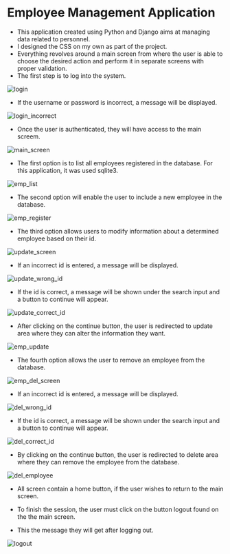 # Employee Management Application

 - This application created using Python and Django aims at
managing data related to personnel.
- I designed the CSS on my own as part of the project.
- Everything revolves around a main screen from where the user
is able to choose the desired action and perform it in separate screens
with proper validation.
- The first step is to log into the system.

![login](https://github.com/bruno-bahr/application/assets/119742729/4d50ea4c-c627-4a07-b0d5-afbef5bd3391)

- If the username or password is incorrect, a message will be displayed.

![login_incorrect](https://github.com/bruno-bahr/application/assets/119742729/a5f874ca-6572-455d-8aa4-f966bd518d45)

- Once the user is authenticated, they will have access to the main screem.

![main_screen](https://github.com/bruno-bahr/application/assets/119742729/b7d9e107-668b-4d57-a5ba-8731d887c40b)

- The first option is to list all employees registered in the database. For this application, it was used sqlite3.

![emp_list](https://github.com/bruno-bahr/application/assets/119742729/e0c9d310-d7a2-41e8-8ed6-eed33b04f923)

- The second option will enable the user to include a new employee in the database.

![emp_register](https://github.com/bruno-bahr/application/assets/119742729/12804533-7593-43b7-9222-cd4bf4a0551e)

- The third option allows users to modify information about a determined employee based on their id.

![update_screen](https://github.com/bruno-bahr/application/assets/119742729/ce8c08d6-acdd-46d8-9556-902041507753)

- If an incorrect id is entered, a message will be displayed.

![update_wrong_id](https://github.com/bruno-bahr/application/assets/119742729/a3caccdb-9cc4-4dc5-871c-a62bbfb334de)

- If the id is correct, a message will be shown under the search input and a button to continue will appear.

![update_correct_id](https://github.com/bruno-bahr/application/assets/119742729/c13de2f2-806a-47d9-bd14-d89ee8eef4f5)

- After clicking on the continue button, the user is redirected to update area where they can alter the information they want.

![emp_update](https://github.com/bruno-bahr/application/assets/119742729/e75ec100-3047-4bab-9966-7f8fe47764af)

- The fourth option allows the user to remove an employee from the database.

![emp_del_screen](https://github.com/bruno-bahr/application/assets/119742729/8c3dde6f-363f-475b-8f53-ee8a769adcf2)

- If an incorrect id is entered, a message will be displayed.

![del_wrong_id](https://github.com/bruno-bahr/application/assets/119742729/6082b5f7-08fa-404a-a067-d459f4e0fee7)

- If the id is correct, a message will be shown under the search input and a button to continue will appear.

![del_correct_id](https://github.com/bruno-bahr/application/assets/119742729/ae20c744-13bb-4f27-baa0-5b3ad3f6e924)

- By clicking on the continue button, the user is redirected to delete area where they can remove the employee from the database.

![del_employee](https://github.com/bruno-bahr/application/assets/119742729/cc63ba40-14a1-4b6a-99a0-5a34a4bee7ee)

- All screen contain a home button, if the user wishes to return to the main screen.

- To finish the session, the user must click on the button logout found on the the main screen.
- This the message they will get after logging out.

![logout](https://github.com/bruno-bahr/application/assets/119742729/c48fb199-0fe8-4d15-b0e0-d6448fda2168)

  






